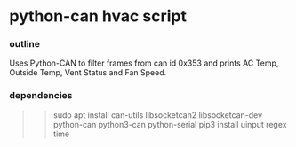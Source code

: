 # python-can hvac script  

### outline  
Uses Python-CAN to filter frames from can id 0x353 and prints AC Temp, Outside Temp, Vent Status and Fan Speed.
### dependencies  
>>sudo apt install can-utils libsocketcan2 libsocketcan-dev python-can python3-can python-serial
>>pip3 install uinput regex time 
